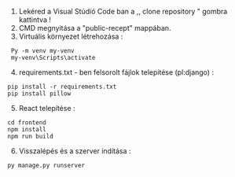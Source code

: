 1. Lekéred a Visual Stúdió Code ban a ,, clone repository " gombra kattintva ! 
2. CMD megnyitása a "public-recept" mappában.
3. Virtuális környezet létrehozása : 
``` batch
 Py -m venv my-venv
 my-venv\Scripts\activate
```
4.  requirements.txt - ben felsorolt fájlok telepítése (pl:django) : 
``` batch
pip install -r requirements.txt
pip install pillow
```
5. React telepítése : 
``` batch
cd frontend
npm install
npm run build
```
6. Visszalépés és a szerver indítása : 
``` batch
py manage.py runserver
```